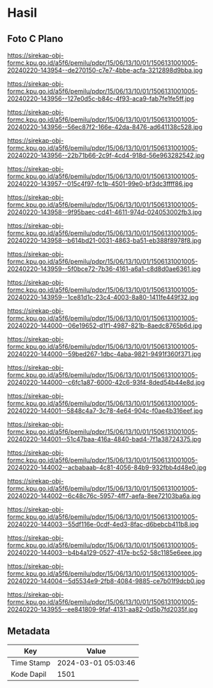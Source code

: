 # Hasil

## Foto C Plano

https://sirekap-obj-formc.kpu.go.id/a5f6/pemilu/pdpr/15/06/13/10/01/1506131001005-20240220-143954--de270150-c7e7-4bbe-acfa-3212898d9bba.jpg

https://sirekap-obj-formc.kpu.go.id/a5f6/pemilu/pdpr/15/06/13/10/01/1506131001005-20240220-143956--127e0d5c-b84c-4f93-aca9-fab7fe1fe5ff.jpg

https://sirekap-obj-formc.kpu.go.id/a5f6/pemilu/pdpr/15/06/13/10/01/1506131001005-20240220-143956--56ec87f2-166e-42da-8476-ad641138c528.jpg

https://sirekap-obj-formc.kpu.go.id/a5f6/pemilu/pdpr/15/06/13/10/01/1506131001005-20240220-143956--22b71b66-2c9f-4cd4-918d-56e963282542.jpg

https://sirekap-obj-formc.kpu.go.id/a5f6/pemilu/pdpr/15/06/13/10/01/1506131001005-20240220-143957--015c4f97-fc1b-4501-99e0-bf3dc3ffff86.jpg

https://sirekap-obj-formc.kpu.go.id/a5f6/pemilu/pdpr/15/06/13/10/01/1506131001005-20240220-143958--9f95baec-cd41-4611-974d-024053002fb3.jpg

https://sirekap-obj-formc.kpu.go.id/a5f6/pemilu/pdpr/15/06/13/10/01/1506131001005-20240220-143958--b614bd21-0031-4863-ba51-eb388f8978f8.jpg

https://sirekap-obj-formc.kpu.go.id/a5f6/pemilu/pdpr/15/06/13/10/01/1506131001005-20240220-143959--5f0bce72-7b36-4161-a6a1-c8d8d0ae6361.jpg

https://sirekap-obj-formc.kpu.go.id/a5f6/pemilu/pdpr/15/06/13/10/01/1506131001005-20240220-143959--1ce81d1c-23c4-4003-8a80-1411fe449f32.jpg

https://sirekap-obj-formc.kpu.go.id/a5f6/pemilu/pdpr/15/06/13/10/01/1506131001005-20240220-144000--06e19652-d1f1-4987-821b-8aedc8765b6d.jpg

https://sirekap-obj-formc.kpu.go.id/a5f6/pemilu/pdpr/15/06/13/10/01/1506131001005-20240220-144000--59bed267-1dbc-4aba-9821-9491f360f371.jpg

https://sirekap-obj-formc.kpu.go.id/a5f6/pemilu/pdpr/15/06/13/10/01/1506131001005-20240220-144000--c6fc1a87-6000-42c6-93f4-8ded54b44e8d.jpg

https://sirekap-obj-formc.kpu.go.id/a5f6/pemilu/pdpr/15/06/13/10/01/1506131001005-20240220-144001--5848c4a7-3c78-4e64-904c-f0ae4b316eef.jpg

https://sirekap-obj-formc.kpu.go.id/a5f6/pemilu/pdpr/15/06/13/10/01/1506131001005-20240220-144001--51c47baa-416a-4840-bad4-7f1a38724375.jpg

https://sirekap-obj-formc.kpu.go.id/a5f6/pemilu/pdpr/15/06/13/10/01/1506131001005-20240220-144002--acbabaab-4c81-4056-84b9-932fbb4d48e0.jpg

https://sirekap-obj-formc.kpu.go.id/a5f6/pemilu/pdpr/15/06/13/10/01/1506131001005-20240220-144002--6c48c76c-5957-4ff7-aefa-8ee72103ba6a.jpg

https://sirekap-obj-formc.kpu.go.id/a5f6/pemilu/pdpr/15/06/13/10/01/1506131001005-20240220-144003--55df116e-0cdf-4ed3-8fac-d6bebcb411b8.jpg

https://sirekap-obj-formc.kpu.go.id/a5f6/pemilu/pdpr/15/06/13/10/01/1506131001005-20240220-144003--b4b4a129-0527-417e-bc52-58c1185e6eee.jpg

https://sirekap-obj-formc.kpu.go.id/a5f6/pemilu/pdpr/15/06/13/10/01/1506131001005-20240220-144004--5d5534e9-2fb8-4084-9885-ce7b01f9dcb0.jpg

https://sirekap-obj-formc.kpu.go.id/a5f6/pemilu/pdpr/15/06/13/10/01/1506131001005-20240220-143955--ee841809-9faf-4131-aa82-0d5b7fd2035f.jpg


## Metadata

| Key        | Value               |
| ---------- | ------------------- |
| Time Stamp | 2024-03-01 05:03:46 |
| Kode Dapil | 1501                |



